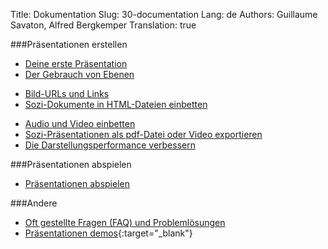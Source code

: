 Title: Dokumentation
Slug: 30-documentation
Lang: de
Authors: Guillaume Savaton, Alfred Bergkemper
Translation: true

###Präsentationen erstellen

* [Deine erste Präsentation](|filename|tutorial-first.md)
* [Der Gebrauch von Ebenen](|filename|tutorial-layers.md)
<!-- * [Übergänge](|filename|tutorial-transitions.md) -->
* [Bild-URLs und Links](|filename|tutorial-links.md)
* [Sozi-Dokumente in HTML-Dateien einbetten](|filename|tutorial-embedding.md)
<!-- * [Elemente zeigen und verbergen](|filename|tutorial-showing-hiding.md) -->
* [Audio und Video einbetten](|filename|tutorial-media.md)
* [Sozi-Präsentationen als pdf-Datei oder Video exportieren](|filename|tutorial-converting.md)
* [Die Darstellungsperformance verbessern](|filename|tutorial-performance.md)


###Präsentationen abspielen

* [Präsentationen abspielen](|filename|play.md)

###Andere

* [Oft gestellte Fragen (FAQ) und Problemlösungen](|filename|faq.md)
* [Präsentationen demos](https://senshu.github.io/Sozi-demos){:target="_blank"}
